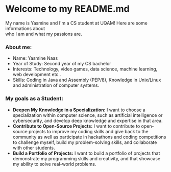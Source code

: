 # Welcome to my README.md
My name is Yasmine and I'm a CS student at UQAM! Here are some informations about\
who I am and what my passions are.
### About me:
- Name: Yasmine Naas
- Year of Study: Second year of my CS bachelor
- Interests: Technology, video games, data science, machine learning, web development etc..
- Skills: Coding in Java and Assembly (PEP/8), Knowledge in Unix/Linux and administration of computer systems. 

### My goals as a Student:
- **Deepen My Knowledge in a Specialization:** I want to choose a specialization within computer science, such as artificial intelligence or cybersecurity, and develop deep knowledge and expertise in that area.
- **Contribute to Open-Source Projects:** I want to contribute to open-source projects to improve my coding skills and give back to the community as well as participate in hackathons and coding competitions to challenge myself, build my problem-solving skills, and collaborate with other students.
- **Build a Portfolio of Projects:** I want to build a portfolio of projects that demonstrate my programming skills and creativity, and that showcase my ability to solve real-world problems.


<!---
MinaaBobinaa/MinaaBobinaa is a ✨ special ✨ repository because its `README.md` (this file) appears on your GitHub profile.
You can click the Preview link to take a look at your changes.
--->
